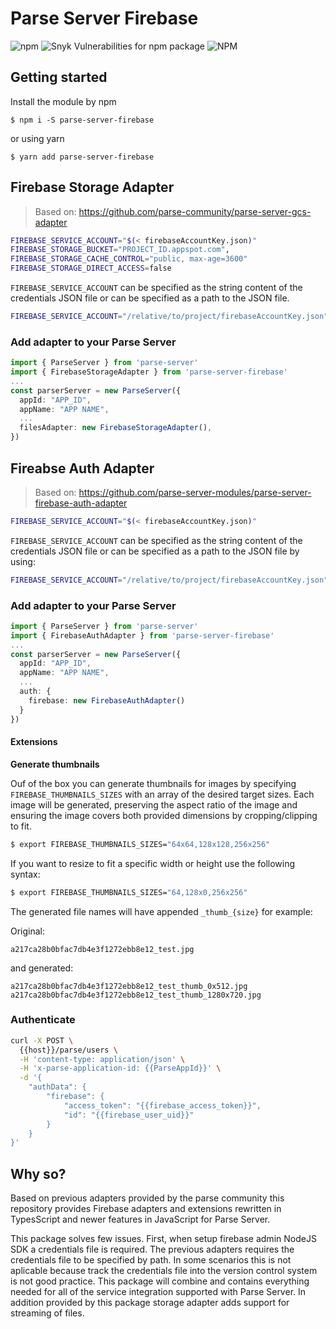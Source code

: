 # Parse Server Firebase

![npm](https://img.shields.io/npm/v/parse-server-firebase) ![Snyk Vulnerabilities for npm package](https://img.shields.io/snyk/vulnerabilities/npm/parse-server-firebase) ![NPM](https://img.shields.io/npm/l/parse-server-firebase)

## Getting started

Install the module by npm

```
$ npm i -S parse-server-firebase
```

or using yarn

```
$ yarn add parse-server-firebase
```

## Firebase Storage Adapter
> Based on: https://github.com/parse-community/parse-server-gcs-adapter

```bash
FIREBASE_SERVICE_ACCOUNT="$(< firebaseAccountKey.json)"
FIREBASE_STORAGE_BUCKET="PROJECT_ID.appspot.com",
FIREBASE_STORAGE_CACHE_CONTROL="public, max-age=3600"
FIREBASE_STORAGE_DIRECT_ACCESS=false
```

`FIREBASE_SERVICE_ACCOUNT` can be specified as the string content of the credentials JSON file or can be specified as a path to the JSON file.

```bash
FIREBASE_SERVICE_ACCOUNT="/relative/to/project/firebaseAccountKey.json"
```

### Add adapter to your Parse Server

```ts
import { ParseServer } from 'parse-server'
import { FirebaseStorageAdapter } from 'parse-server-firebase'
...
const parserServer = new ParseServer({
  appId: "APP_ID",
  appName: "APP NAME",
  ...
  filesAdapter: new FirebaseStorageAdapter(),
})
```

## Fireabse Auth Adapter
> Based on: https://github.com/parse-server-modules/parse-server-firebase-auth-adapter

```bash
FIREBASE_SERVICE_ACCOUNT="$(< firebaseAccountKey.json)"
```

`FIREBASE_SERVICE_ACCOUNT` can be specified as the string content of the credentials JSON file or can be specified as a path to the JSON file by using:

```bash
FIREBASE_SERVICE_ACCOUNT="/relative/to/project/firebaseAccountKey.json"
```

### Add adapter to your Parse Server

```ts
import { ParseServer } from 'parse-server'
import { FirebaseAuthAdapter } from 'parse-server-firebase'
...
const parserServer = new ParseServer({
  appId: "APP_ID",
  appName: "APP NAME",
  ...
  auth: {
    firebase: new FirebaseAuthAdapter()
  }
})
```

#### Extensions

**Generate thumbnails**

Ouf of the box you can generate thumbnails for images by specifying `FIREBASE_THUMBNAILS_SIZES` with an array of the desired target sizes. Each image will be generated, preserving the aspect ratio of the image and ensuring the image covers both provided dimensions by cropping/clipping to fit.

```bash
$ export FIREBASE_THUMBNAILS_SIZES="64x64,128x128,256x256"
```

If you want to resize to fit a specific width or height use the following syntax:

```bash
$ export FIREBASE_THUMBNAILS_SIZES="64,128x0,256x256"
```

The generated file names will have appended `_thumb_{size}` for example:

Original:

```
a217ca28b0bfac7db4e3f1272ebb8e12_test.jpg
```

and generated:

```
a217ca28b0bfac7db4e3f1272ebb8e12_test_thumb_0x512.jpg
a217ca28b0bfac7db4e3f1272ebb8e12_test_thumb_1280x720.jpg
```

### Authenticate

```bash
curl -X POST \
  {{host}}/parse/users \
  -H 'content-type: application/json' \
  -H 'x-parse-application-id: {{ParseAppId}}' \
  -d '{
    "authData": {
    	"firebase": {
    		"access_token": "{{firebase_access_token}}",
    		"id": "{{firebase_user_uid}}"
    	}
    }
}'
```

## Why so?

Based on previous adapters provided by the parse community this repository provides Firebase adapters and extensions rewritten in TypesScript and newer features in JavaScript for Parse Server.

This package solves few issues. First, when setup firebase admin NodeJS SDK a credentials file is required. The previous adapters requires the credentials file to be specified by path. In some scenarios this is not aplicable because track the credentials file into the version control system is not good practice. This package will combine and contains everything needed for all of the service integration supported with Parse Server. In addition provided by this package storage adapter adds support for streaming of files.

